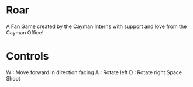 # Roar

A Fan Game created by the Cayman Interns with support and love from the Cayman Office!


# Controls 

W     : Move forward in direction facing
A     : Rotate left
D     : Rotate right
Space : Shoot




